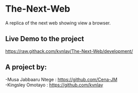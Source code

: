 # The-Next-Web
A replica of the next web showing view a browser.

## Live Demo to the project
https://raw.githack.com/kvnlay/The-Next-Web/development/

## A project by:
-Musa Jabbaaru Ntege : https://github.com/Cena-JM<br>
-Kingsley Omotayo : https://github.com/kvnlay
